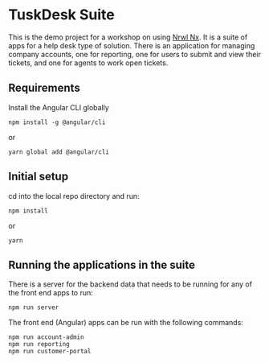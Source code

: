 # TuskDesk Suite

This is the demo project for a workshop on using [Nrwl Nx](https://nrwl.io/nx). It is a suite of apps for a help desk type of solution. There is an application for managing company accounts, one for reporting, one for users to submit and view their tickets, and one for agents to work open tickets.

## Requirements
Install the Angular CLI globally
```console
npm install -g @angular/cli
```
or
```console
yarn global add @angular/cli
```

## Initial setup
cd into the local repo directory and run:
```console
npm install
```
or
```console
yarn
```

## Running the applications in the suite
There is a server for the backend data that needs to be running for any of the front end apps to run:
```console
npm run server
```
The front end (Angular) apps can be run with the following commands:
```console
npm run account-admin
npm run reporting
npm run customer-portal
```
